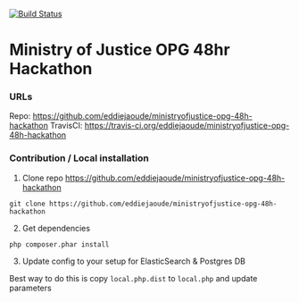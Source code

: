 [![Build Status](https://travis-ci.org/eddiejaoude/ministryofjustice-opg-48h-hackathon.svg?branch=master)](https://travis-ci.org/eddiejaoude/ministryofjustice-opg-48h-hackathon)

# Ministry of Justice OPG 48hr Hackathon

### URLs

Repo: https://github.com/eddiejaoude/ministryofjustice-opg-48h-hackathon
TravisCI: https://travis-ci.org/eddiejaoude/ministryofjustice-opg-48h-hackathon


### Contribution / Local installation

1. Clone repo https://github.com/eddiejaoude/ministryofjustice-opg-48h-hackathon

`git clone https://github.com/eddiejaoude/ministryofjustice-opg-48h-hackathon`

2. Get dependencies

`php composer.phar install`

3. Update config to your setup for ElasticSearch & Postgres DB

Best way to do this is copy `local.php.dist` to `local.php` and update parameters
